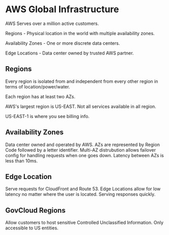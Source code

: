 <h1>AWS Global Infrastructure</h1>

<p>AWS Serves over a million active customers. 

Regions - Physical location in the world with multiple availability zones. 

Availability Zones - One or more discrete data centers.

Edge Locations - Data center owned by trusted AWS partner.</p>

<h2>Regions</h2>

<p>Every region is isolated from and independent from every other region in terms
of location/power/water.

Each region has at least two AZs.

AWS's largest region is US-EAST. Not all services available in all region. 

US-EAST-1 is where you see billing info.</p>

<h2>Availability Zones</h2>

<p>Data center owned and operated by AWS. AZs are represented by Region Code followed by
a letter identifier. Multi-AZ distrubution allows failover config for handling requests when
one goes down. Latency between AZs is less than 10ms.</p>

<h2>Edge Location</h2>

<p>Serve requests for CloudFront and Route 53. Edge Locations allow for low latency 
no matter where the user is located. Serving responses quickly.</p>

<h2>GovCloud Regions</h2>

<p>Allow customers to host sensitive Controlled Unclassified Information. Only
accessible to US entities.</p>